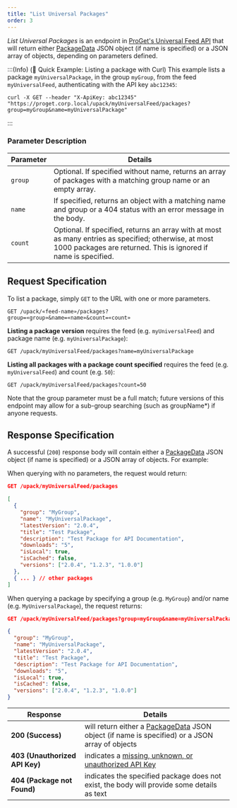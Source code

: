 ```yaml
---
title: "List Universal Packages"
order: 3
---
```


*List Universal Packages* is an endpoint in [ProGet's Universal Feed API](/docs/proget/upack/proget-api-universalfeed) that will return either [PackageData](/docs/proget/upack/proget-api-universalfeed#package-data) JSON object (if name is specified) or a JSON array of objects, depending on parameters defined.

:::(Info) (🚀 Quick Example: Listing a package with Curl)
This example lists a package `myUniversalPackage`, in the group `myGroup`, from the feed `myUniversalFeed`, authenticating with the API key `abc12345`:

````
curl -X GET --header "X-ApiKey: abc12345" "https://proget.corp.local/upack/myUniversalFeed/packages?group=myGroup&name=myUniversalPackage"
````
:::

### Parameter	Description
| Parameter | Details |
| --- | --- |
| `group` | Optional. If specified without name, returns an array of packages with a matching group name or an empty array. |
| `name` | If specified, returns an object with a matching name and group or a 404 status with an error message in the body. |
| `count` | Optional. If specified, returns an array with at most as many entries as specified; otherwise, at most 1000 packages are returned. This is ignored if name is specified. |

## Request Specification
To list a package, simply `GET` to the URL with one or more parameters.

```
GET /upack/«feed-name»/packages?group=«group»&name=«name»&count=«count»
```

**Listing a package version** requires the feed (e.g. `myUniversalFeed`) and package name (e.g. `myUniversalPackage`):

```
GET /upack/myUniversalFeed/packages?name=myUniversalPackage
```

**Listing all packages with a package count specified** requires the feed (e.g. `myUniversalFeed`) and count (e.g. `50`):

```
GET /upack/myUniversalFeed/packages?count=50
```

Note that the group parameter must be a full match; future versions of this endpoint may allow for a sub-group searching (such as groupName*) if anyone requests.

## Response Specification
A successful (`200`) response body will contain either a [PackageData](/docs/proget/upack/proget-api-universalfeed#package-data) JSON object (if name is specified) or a JSON array of objects. For example:

When querying with no parameters, the request would return:

```json
GET /upack/myUniversalFeed/packages

[
  {
    "group": "MyGroup",
    "name": "MyUniversalPackage",
    "latestVersion": "2.0.4",
    "title": "Test Package",
    "description": "Test Package for API Documentation",
    "downloads": "5",
    "isLocal": true,
    "isCached": false,
    "versions": ["2.0.4", "1.2.3", "1.0.0"]
  },
  { ... } // other packages
]

```

When querying a package by specifying a group (e.g. `MyGroup`) and/or name (e.g. `MyUniversalPackage`), the request returns:

```json
GET /upack/myUniversalFeed/packages?group=myGroup&name=myUniversalPackage

{
  "group": "MyGroup",
  "name": "MyUniversalPackage",
  "latestVersion": "2.0.4",
  "title": "Test Package",
  "description": "Test Package for API Documentation",
  "downloads": "5",
  "isLocal": true,
  "isCached": false,
  "versions": ["2.0.4", "1.2.3", "1.0.0"]
}
```

| Response | Details |
| --- | --- |
| **200 (Success)** | will return either a [PackageData](/docs/proget/upack/proget-api-universalfeed#package-data) JSON object (if name is specified) or a JSON array of objects|
| **403 (Unauthorized API Key)** | indicates a [missing, unknown, or unauthorized API Key](/docs/proget/upack/proget-api-universalfeed#authentication) |
| **404 (Package not Found)** | indicates the specified package does not exist, the body will provide some details as text |